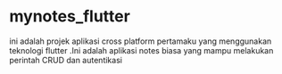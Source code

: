 # mynotes_flutter
ini adalah projek aplikasi cross platform  pertamaku yang menggunakan teknologi flutter .Ini adalah aplikasi notes biasa yang mampu melakukan perintah CRUD  dan autentikasi 
